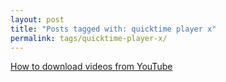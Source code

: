 ```yaml
---
layout: post
title: "Posts tagged with: quicktime player x"
permalink: tags/quicktime-player-x/
---
```

[How to download videos from YouTube](/2011/08/how-to-download-videos-from-youtube)
